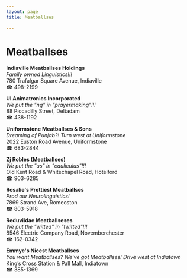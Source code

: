 ```yaml
---
layout: page 
title: Meatballses

---
```



# Meatballses


 **Indiaville Meatballses Holdings**  
_Family owned Linguistics!!!_  
780 Trafalgar Square Avenue, Indiaville  
☎ 498-2199

**Ul Animatronics Incorporated**  
_We put the "ng" in "prayermaking"!!!_  
88 Piccadilly Street, Deltadam  
☎ 438-1192

**Uniformstone Meatballses & Sons**  
_Dreaming of Punjab?! 
Turn west at Uniformstone_  
2022 Euston Road Avenue, Uniformstone  
☎ 683-2844

**Zj Robles (Meatballses)**  
_We put the "us" in "cauliculus"!!!_  
Old Kent Road & Whitechapel Road, Hotelford  
☎ 903-6285

**Rosalie's Prettiest Meatballses**  
_Prod our Neurolinguistics!_  
7869 Strand Ave, Romeoston  
☎ 803-5918

**Reduviidae Meatballseses**  
_We put the "witted" in "twitted"!!!_  
8546 Electric Company Road, Novemberchester  
☎ 162-0342

**Emmye's Nicest Meatballses**  
_You want Meatballses? We've got Meatballses! 
Drive west at Indiatown_  
King’s Cross Station & Pall Mall, Indiatown  
☎ 385-1369

